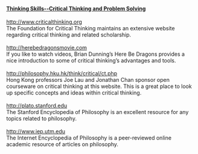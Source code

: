 #### [Thinking Skills--Critical Thinking and Problem Solving](https://fitk.iainambon.ac.id/tadrisipa/wp-content/uploads/sites/6/2020/10/Cambridge-Thinking-Skills-Critical-Thinking-and-Problem-Solving.pdf)

http://www.criticalthinking.org <br>
The Foundation for Critical Thinking maintains an extensive website regarding critical 
thinking and related scholarship.
 <br>
  <br>
http://herebedragonsmovie.com <br>
If you like to watch videos, Brian Dunning’s Here Be Dragons provides a nice introduction to 
some of critical thinking’s advantages and tools.
 <br>
  <br>
http://philosophy.hku.hk/think/critical/ct.php <br>
Hong Kong professors Joe Lau and Jonathan Chan sponsor open courseware on critical 
thinking at this website. This is a great place to look up specific concepts and ideas within 
critical thinking.
 <br>
  <br>
http://plato.stanford.edu <br>
The Stanford Encyclopedia of Philosophy is an excellent resource for any topics related to 
philosophy.
 <br>
  <br>
http://www.iep.utm.edu <br>
The Internet Encyclopedia of Philosophy is a peer-reviewed online academic resource of 
articles on philosophy.
